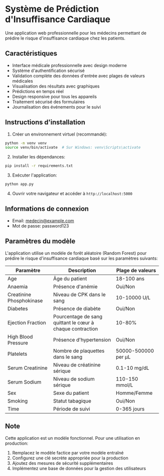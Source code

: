 # Système de Prédiction d'Insuffisance Cardiaque

Une application web professionnelle pour les médecins permettant de prédire le risque d'insuffisance cardiaque chez les patients.

## Caractéristiques

- Interface médicale professionnelle avec design moderne
- Système d'authentification sécurisé
- Validation complète des données d'entrée avec plages de valeurs médicales
- Visualisation des résultats avec graphiques
- Prédictions en temps réel
- Design responsive pour tous les appareils
- Traitement sécurisé des formulaires
- Journalisation des événements pour le suivi

## Instructions d'installation

1. Créer un environnement virtuel (recommandé):
```bash
python -m venv venv
source venv/bin/activate  # Sur Windows: venv\Scripts\activate
```

2. Installer les dépendances:
```bash
pip install -r requirements.txt
```

3. Exécuter l'application:
```bash
python app.py
```

4. Ouvrir votre navigateur et accéder à `http://localhost:5000`

## Informations de connexion

- Email: medecin@example.com
- Mot de passe: password123

## Paramètres du modèle

L'application utilise un modèle de forêt aléatoire (Random Forest) pour prédire le risque d'insuffisance cardiaque basé sur les paramètres suivants:

| Paramètre | Description | Plage de valeurs |
|-----------|-------------|-----------------|
| Age | Âge du patient | 18-100 ans |
| Anaemia | Présence d'anémie | Oui/Non |
| Creatinine Phosphokinase | Niveau de CPK dans le sang | 10-10000 U/L |
| Diabetes | Présence de diabète | Oui/Non |
| Ejection Fraction | Pourcentage de sang quittant le cœur à chaque contraction | 10-80% |
| High Blood Pressure | Présence d'hypertension | Oui/Non |
| Platelets | Nombre de plaquettes dans le sang | 50000-500000 per µL |
| Serum Creatinine | Niveau de créatinine sérique | 0.1-10 mg/dL |
| Serum Sodium | Niveau de sodium sérique | 110-150 mmol/L |
| Sex | Sexe du patient | Homme/Femme |
| Smoking | Statut tabagique | Oui/Non |
| Time | Période de suivi | 0-365 jours |

## Note

Cette application est un modèle fonctionnel. Pour une utilisation en production:
1. Remplacez le modèle factice par votre modèle entraîné
2. Configurez une clé secrète appropriée pour la production
3. Ajoutez des mesures de sécurité supplémentaires
4. Implémentez une base de données pour la gestion des utilisateurs
